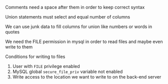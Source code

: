 
Comments need a space after them in order to keep correct syntax

Union statements must select and equal number of columns

We can use junk data to fill columns for union like numbers or words in quotes

We need the FILE permission in mysql in order to read files and maybe even write to them

Conditions for writing to files
1. User with `FILE` privilege enabled
2. MySQL global `secure_file_priv` variable not enabled
3. Write access to the location we want to write to on the back-end server